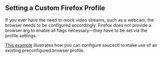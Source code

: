 ## Setting a Custom Firefox Profile

If you ever have the need to mock video streams, such as a webcam, the browser
needs to be configured accordingly. Firefox does not provide a browser arg to
enable all flags necessary—they have to be set via the profile settings.

[This example](https://github.com/saucelabs/saucectl-testcafe-example/tree/main/examples/browser_profile)
illustrates how you can configure saucectl to make use of an existing
preconfigured browser profile.
